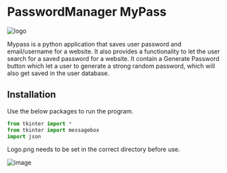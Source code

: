 # PasswordManager MyPass
![logo](https://github.com/rahulkumarmmmut/PasswordManager/assets/87722928/7b6035e0-67a1-47db-acc6-0a4109881475)

Mypass is a python application that saves user password and email/username for a website. 
It also provides a functionality to let the user search for a saved password for a website. It contain a Generate Password button which let a user to generate a strong random password, which will also get saved in the user database.   

## Installation

Use the below packages to run the program.

```python
from tkinter import *
from tkinter import messagebox
import json

```

Logo.png needs to be set in the correct directory before use.

![image](https://github.com/rahulkumarmmmut/PasswordManager/assets/87722928/8f25630f-8625-4d44-a048-325e3d96dd94)
